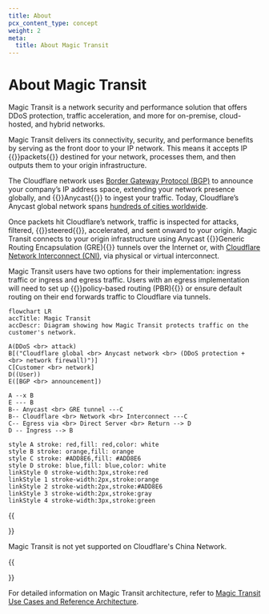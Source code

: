 ```yaml
---
title: About
pcx_content_type: concept
weight: 2
meta:
  title: About Magic Transit
---
```


# About Magic Transit

Magic Transit is a network security and performance solution that offers DDoS protection, traffic acceleration, and more for on-premise, cloud-hosted, and hybrid networks.

Magic Transit delivers its connectivity, security, and performance benefits by serving as the front door to your IP network. This means it accepts IP {{<glossary-tooltip term_id="data packet">}}packets{{</glossary-tooltip>}} destined for your network, processes them, and then outputs them to your origin infrastructure.

The Cloudflare network uses [Border Gateway Protocol (BGP)](https://www.cloudflare.com/learning/security/glossary/what-is-bgp/) to announce your company’s IP address space, extending your network presence globally, and {{<glossary-tooltip term_id="anycast" link="https://www.cloudflare.com/learning/cdn/glossary/anycast-network/">}}Anycast{{</glossary-tooltip>}} to ingest your traffic. Today, Cloudflare’s Anycast global network spans [hundreds of cities worldwide](https://www.cloudflare.com/network/).

Once packets hit Cloudflare’s network, traffic is inspected for attacks, filtered, {{<glossary-tooltip term_id="traffic steering">}}steered{{</glossary-tooltip>}}, accelerated, and sent onward to your origin. Magic Transit connects to your origin infrastructure using Anycast {{<glossary-tooltip term_id="GRE tunnel">}}Generic Routing Encapsulation (GRE){{</glossary-tooltip>}} tunnels over the Internet or, with [Cloudflare Network Interconnect (CNI)](/network-interconnect/), via physical or virtual interconnect.

Magic Transit users have two options for their implementation: ingress traffic or ingress and egress traffic. Users with an egress implementation will need to set up {{<glossary-tooltip term_id="policy-based routing">}}policy-based routing (PBR){{</glossary-tooltip>}} or ensure default routing on their end forwards traffic to Cloudflare via tunnels.

```mermaid
flowchart LR
accTitle: Magic Transit
accDescr: Diagram showing how Magic Transit protects traffic on the customer's network.

A(DDoS <br> attack)
B[("Cloudflare global <br> Anycast network <br> (DDoS protection + <br> network firewall)")]
C[Customer <br> network]
D((User))
E([BGP <br> announcement])

A --x B
E --- B
B-- Anycast <br> GRE tunnel ---C
B-- Cloudflare <br> Network <br> Interconnect ---C
C-- Egress via <br> Direct Server <br> Return --> D
D -- Ingress --> B

style A stroke: red,fill: red,color: white
style B stroke: orange,fill: orange
style C stroke: #ADD8E6,fill: #ADD8E6
style D stroke: blue,fill: blue,color: white
linkStyle 0 stroke-width:3px,stroke:red
linkStyle 1 stroke-width:2px,stroke:orange
linkStyle 2 stroke-width:2px,stroke:#ADD8E6
linkStyle 3 stroke-width:2px,stroke:gray
linkStyle 4 stroke-width:3px,stroke:green
```

{{<Aside type="note">}}

Magic Transit is not yet supported on Cloudflare's China Network.

{{</Aside>}}

For detailed information on Magic Transit architecture, refer to [Magic Transit Use Cases and Reference Architecture](/reference-architecture/magic-transit-reference-architecture/).